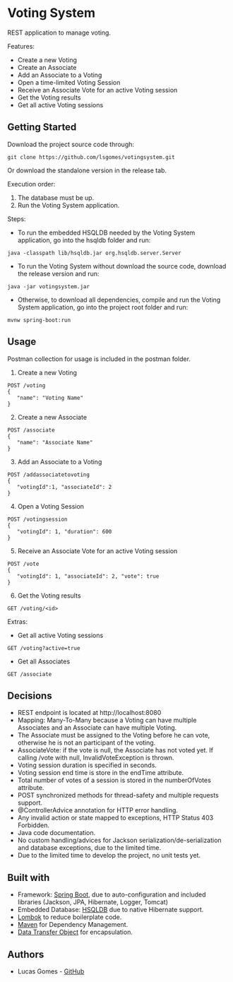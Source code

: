 # Voting System

REST application to manage voting.

Features:
*  Create a new Voting
*  Create an Associate
*  Add an Associate to a Voting
*  Open a time-limited Voting Session 
*  Receive an Associate Vote for an active Voting session
*  Get the Voting results
*  Get all active Voting sessions
 
## Getting Started

Download the project source code through:

```
git clone https://github.com/lsgomes/votingsystem.git
```

Or download the standalone version in the release tab.

Execution order:

1. The database must be up.
2. Run the Voting System application.

Steps:

*   To run the embedded HSQLDB needed by the Voting System application, go into the hsqldb folder and run:
```
java -classpath lib/hsqldb.jar org.hsqldb.server.Server
```

*  To run the Voting System without download the source code, download the release version and run:

```
java -jar votingsystem.jar
```

*  Otherwise, to download all dependencies, compile and run the Voting System application, go into the project root folder and run:
```
mvnw spring-boot:run
```

## Usage

Postman collection for usage is included in the postman folder.

1. Create a new Voting
```
POST /voting
{
   "name": "Voting Name" 
}
``` 

2. Create a new Associate
```
POST /associate
{
   "name": "Associate Name" 
}
```

3. Add an Associate to a Voting
```
POST /addassociatetovoting
{
   "votingId":1, "associateId": 2
}
```

4.  Open a Voting Session
```
POST /votingsession
{
   "votingId": 1, "duration": 600 
}
```

5. Receive an Associate Vote for an active Voting session
```
POST /vote
{
   "votingId": 1, "associateId": 2, "vote": true
}
```

6.  Get the Voting results
```
GET /voting/<id>
```

Extras:

*  Get all active Voting sessions
 ```
GET /voting?active=true
```

*  Get all Associates
 ```
GET /associate
```

## Decisions

*  REST endpoint is located at http://localhost:8080
*  Mapping: Many-To-Many because a Voting can have multiple Associates and an Associate can have multiple Voting.
*  The Associate must be assigned to the Voting before he can vote, otherwise he is not an participant of the voting.
*  AssociateVote: if the vote is null, the Associate has not voted yet. If calling /vote with null, InvalidVoteException is thrown.
*  Voting session duration is specified in seconds.
*  Voting session end time is store in the endTime attribute.
*  Total number of votes of a session is stored in the numberOfVotes attribute.
*  POST synchronized methods for thread-safety and multiple requests support.
*  @ControllerAdvice annotation for HTTP error handling.
*  Any invalid action or state mapped to exceptions, HTTP Status 403 Forbidden.
*  Java code documentation.
*  No custom handling/advices for Jackson serialization/de-serialization and database exceptions, due to the limited time.
*  Due to the limited time to develop the project, no unit tests yet.


## Built with

*  Framework: [Spring Boot](https://spring.io/projects/spring-boot), due to auto-configuration and included libraries (Jackson, JPA, Hibernate, Logger, Tomcat)
*  Embedded Database: [HSQLDB](http://hsqldb.org) due to native Hibernate support.
*  [Lombok](https://projectlombok.org) to reduce boilerplate code.
*  [Maven](https://maven.apache.org) for Dependency Management.
*  [Data Transfer Object](https://martinfowler.com/eaaCatalog/dataTransferObject.html) for encapsulation.



## Authors

*  Lucas Gomes - [GitHub](https://github.com/lsgomes)

